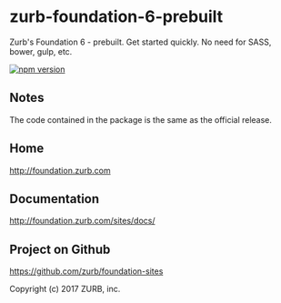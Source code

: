 # zurb-foundation-6-prebuilt
Zurb's Foundation 6 - prebuilt.  Get started quickly.  No need for SASS, bower, gulp, etc.

[![npm version](https://badge.fury.io/js/zurb-foundation-6-prebuilt.svg)](https://badge.fury.io/js/zurb-foundation-6-prebuilt)

## Notes
The code contained in the package is the same as the official release.

## Home
http://foundation.zurb.com

## Documentation
http://foundation.zurb.com/sites/docs/

## Project on Github
https://github.com/zurb/foundation-sites

Copyright (c) 2017 ZURB, inc.